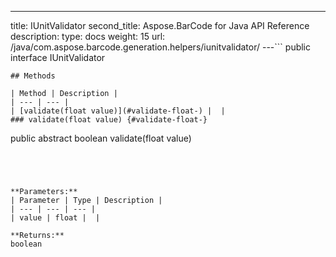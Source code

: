 ---
title: IUnitValidator
second_title: Aspose.BarCode for Java API Reference
description: 
type: docs
weight: 15
url: /java/com.aspose.barcode.generation.helpers/iunitvalidator/
---```
public interface IUnitValidator
```
## Methods

| Method | Description |
| --- | --- |
| [validate(float value)](#validate-float-) |  |
### validate(float value) {#validate-float-}
```
public abstract boolean validate(float value)
```




**Parameters:**
| Parameter | Type | Description |
| --- | --- | --- |
| value | float |  |

**Returns:**
boolean
